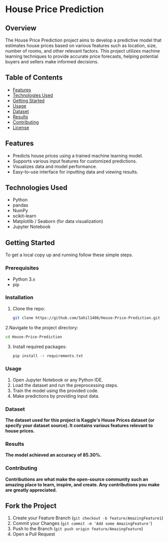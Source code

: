 # House Price Prediction



## Overview

The House Price Prediction project aims to develop a predictive model that estimates house prices based on various features such as location, size, number of rooms, and other relevant factors. This project utilizes machine learning techniques to provide accurate price forecasts, helping potential buyers and sellers make informed decisions.

## Table of Contents

- [Features](#features)
- [Technologies Used](#technologies-used)
- [Getting Started](#getting-started)
- [Usage](#usage)
- [Dataset](#dataset)
- [Results](#results)
- [Contributing](#contributing)
- [License](#license)

## Features

- Predicts house prices using a trained machine learning model.
- Supports various input features for customized predictions.
- Visualizes data and model performance.
- Easy-to-use interface for inputting data and viewing results.

## Technologies Used

- Python
- pandas
- NumPy
- scikit-learn
- Matplotlib / Seaborn (for data visualization)
- Jupyter Notebook

## Getting Started

To get a local copy up and running follow these simple steps.

### Prerequisites

- Python 3.x
- pip

### Installation

1. Clone the repo:
   ```bash
   git clone https://github.com/Sahil1406/House-Price-Prediction.git
    ```
2.Navigate to the project directory:
   ```bash
   cd House-Price-Prediction
   ```

3. Install required packages:
   ```bash
   pip install -r requirements.txt
   ```

### Usage
1. Open Jupyter Notebook or any Python IDE.
2. Load the dataset and run the preprocessing steps.
3. Train the model using the provided code.
4. Make predictions by providing input data.

### Dataset
**The dataset used for this project is Kaggle's House Prices dataset (or specify your dataset source). It contains various features relevant to house prices.**

### Results

**The model achieved an accuracy of 85.30%.**


### Contributing
**Contributions are what make the open-source community such an amazing place to learn, inspire, and create. Any contributions you make are greatly appreciated.**

## Fork the Project
1. Create your Feature Branch (`git checkout -b feature/AmazingFeature1`)
2. Commit your Changes (`git commit -m 'Add some AmazingFeature'`)
3. Push to the Branch (`git push origin feature/AmazingFeature`)
4. Open a Pull Request
